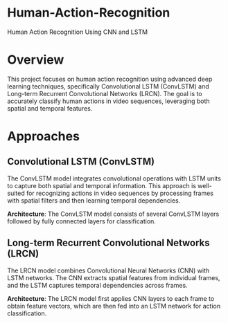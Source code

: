 # Human-Action-Recognition
Human Action Recognition Using CNN and LSTM 


# Overview
This project focuses on human action recognition using advanced deep learning techniques, specifically Convolutional LSTM (ConvLSTM) and Long-term Recurrent Convolutional Networks (LRCN). The goal is to accurately classify human actions in video sequences, leveraging both spatial and temporal features.

# Approaches
## Convolutional LSTM (ConvLSTM)
The ConvLSTM model integrates convolutional operations with LSTM units to capture both spatial and temporal information. This approach is well-suited for recognizing actions in video sequences by processing frames with spatial filters and then learning temporal dependencies.

**Architecture**: The ConvLSTM model consists of several ConvLSTM layers followed by fully connected layers for classification.

## Long-term Recurrent Convolutional Networks (LRCN)
The LRCN model combines Convolutional Neural Networks (CNN) with LSTM networks. The CNN extracts spatial features from individual frames, and the LSTM captures temporal dependencies across frames.

**Architecture**: The LRCN model first applies CNN layers to each frame to obtain feature vectors, which are then fed into an LSTM network for action classification.
